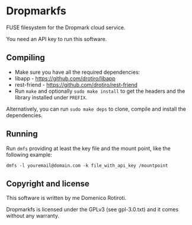# Dropmarkfs

FUSE filesystem for the Dropmark cloud service.

You need an API key to run this software.


## Compiling

* Make sure you have all the required dependencies:
 * libapp  - https://github.com/drotiro/libapp
 * rest-friend - https://github.com/drotiro/rest-friend
* Run `make` and optionally `sudo make install` to get the headers and the library
installed under `PREFIX`. 

Alternatively, you can run `sudo make deps` to clone, compile and install the dependencies.


## Running 

Run `dmfs` providing at least the key file and the mount point, like the following example:

`dmfs -l youremail@domain.com -k file_with_api_key /mountpoint`


## Copyright and license

This software is written by me Domenico Rotiroti.

Dropmarkfs is licensed under the GPLv3 (see gpl-3.0.txt) and it comes without any warranty.
